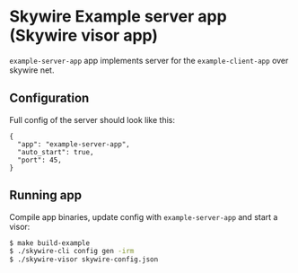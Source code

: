 # Skywire Example server app (Skywire visor app)

`example-server-app` app implements server for the `example-client-app` over skywire net.

## Configuration

Full config of the server should look like this:
```json5
{
  "app": "example-server-app",
  "auto_start": true,
  "port": 45,
}
```

## Running app

Compile app binaries, update config with `example-server-app` and start a visor:

```sh
$ make build-example
$ ./skywire-cli config gen -irm
$ ./skywire-visor skywire-config.json
```